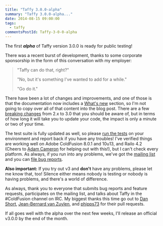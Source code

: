 ```yaml
---
title: "Taffy 3.0.0-alpha"
summary: "Taffy 3.0.0-alpha..."
date: 2014-08-15 09:00:00
tags:
  - taffy
commentsPostId: Taffy-3-0-0-alpha
---
```


The first _**alpha**_ of Taffy version 3.0.0 is ready for public testing!

There was a recent burst of development, thanks to some corporate sponsorship in the form of this conversation with my employer:

>"Taffy can do that, right?"
>
>"No, but it's something I've wanted to add for a while."
>
>"Go do it."

There have been a lot of changes and improvements, and one of those is that the documentation now includes a [What's new](http://docs.taffy.io/3.0.0/#What-s-new-in-3-0-0) section, so I'm not going to copy over all of that content into the blog post. There are a few [breaking changes](http://docs.taffy.io/3.0.0/#Breaking-Changes) from 2.x to 3.0 that you should be aware of, but in terms of how long it will take you to update your code, the impact is only a minute or two of your time.

The test suite is fully updated as well, so please [run the tests](https://github.com/atuttle/Taffy#running-the-tests) on your environment and report back if you have any troubles! I've verified things are working well on Adobe ColdFusion 8.0.1 and 10u13, and Railo 4.2 (Cheers to [Adam Cameron](cfmlblog.adamcameron.me) for helping out with this!), but I can't check every platform. As always, if you run into any problems, we've got the [mailing list](https://groups.google.com/forum/#!forum/taffy-users) and you can [file bug reports](https://github.com/atuttle/Taffy/issues).

**Also important:** If you try out v3 and **don't** have any problems, please let me know that, too! Silence either means nobody is testing or nobody is having problems, and there's a world of difference.

As always, thank you to everyone that submits bug reports and feature requests, participates on the mailing list, and talks about Taffy in the #ColdFusion channel on IRC. My biggest thanks this time go out to [Dan Short](https://github.com/danshort), [Jean-Bernard van Zuylen](https://github.com/jbvanzuylen), and [phipps73](https://github.com/phipps73) for their pull requests.

If all goes well with the alpha over the next few weeks, I'll release an official v3.0.0 by the end of the month.
